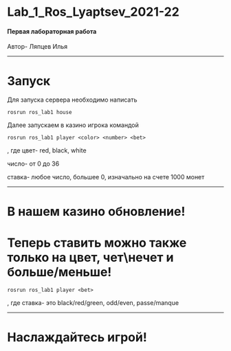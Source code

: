 # Lab_1_Ros_Lyaptsev_2021-22
#### Первая лабораторная работа
Автор- Ляпцев Илья

____

# Запуск
Для запуска сервера необходимо написать
```
rosrun ros_lab1 house
```
Далее запускаем в казино игрока командой
```
rosrun ros_lab1 player <color> <number> <bet>
```
, где цвет- red, black, white

число- от 0 до 36

ставка- любое число, большее 0, изначально на счете 1000 монет

____

# В нашем казино обновление!
# Теперь ставить можно также только на цвет, чет\нечет и больше/меньше!
```
rosrun ros_lab1 player <bet>
```
, где ставка- это black/red/green, odd/even, passe/manque

____

# Наслаждайтесь игрой!
